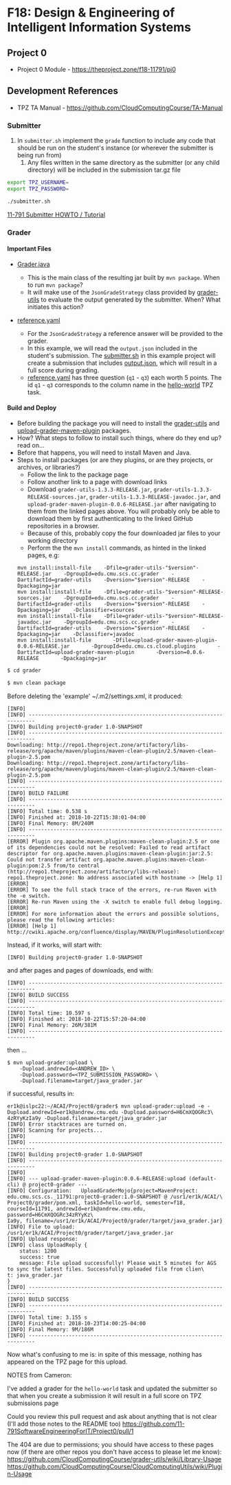 # F18: Design & Engineering of Intelligent Information Systems

## Project 0

* Project 0 Module - https://theproject.zone/f18-11791/pi0

## Development References

* TPZ TA Manual - https://github.com/CloudComputingCourse/TA-Manual

### Submitter

1. In `submitter.sh` implement the `grade` function to include any code that should be run on the student's instance (or wherever the submitter is being run from)
   1. Any files written in the same directory as the submitter (or any child directory) will be included in the submission tar.gz file 

```bash
export TPZ_USERNAME=
export TPZ_PASSWORD=

./submitter.sh
```

[11-791 Submitter HOWTO / Tutorial](https://github.com/riebling/acai/blob/master/submitter.HOWTO.md)

### Grader

#### Important Files
* [Grader.java](grader/src/main/java/edu/cmu/scs/cs/_11791/Grader.java)
  * This is the main class of the resulting jar built by `mvn package`. When to run `mvn package`?
  * It will make use of the `JsonGradeStrategy` class provided by [grader-utils](https://github.com/CloudComputingCourse/grader-utils/wiki/Library-Usage) to evaluate the output generated by the submitter. When? What initiates this action?

* [reference.yaml](grader/src/main/resources/reference.yaml)
  * For the `JsonGradeStrategy` a reference answer will be provided to the grader.
  * In this example, we will read the `output.json` included in the student's submission. The [submitter.sh](submitter/submitter.sh) in this example project will create a submission that includes [output.json](submitter/output.json), which will result in a full score during grading.
  * [reference.yaml](grader/src/main/resources/reference.yaml) has three question (`q1` - `q3`) each worth 5 points. The id `q1` - `q3` corresponds to the column name in the [hello-world](https://theproject.zone/f18-11791/pi0/tasks/hello-world) TPZ task.

#### Build and Deploy
* Before building the package you will need to install the [grader-utils](https://github.com/CloudComputingCourse/grader-utils/wiki/Library-Usage) and [upload-grader-maven-plugin](https://github.com/CloudComputingCourse/CloudComputingUtils/wiki/Plugin-Usage) packages.
* How? What steps to follow to install such things, where do they end up? read on...
* Before that happens, you will need to install Maven and Java.
* Steps to install packages (or are they plugins, or are they projects, or archives, or libraries?)
  - Follow the link to the package page
  - Follow another link to a page with download links
  - Download `grader-utils-1.3.3-RELEASE.jar`, `grader-utils-1.3.3-RELEASE-sources.jar`, `grader-utils-1.3.3-RELEASE-javadoc.jar`, and `upload-grader-maven-plugin-0.0.6-RELEASE.jar` after navigating to them from the linked pages above. You will probably only be able to download them by first authenticating to the linked GitHub repositories in a browser.
  - Because of this, probably copy the four downloaded jar files to your working directory
  - Perform the the `mvn install` commands, as hinted in the linked pages, e.g:
  ```
  mvn install:install-file    -Dfile=grader-utils-"$version"-RELEASE.jar    -DgroupId=edu.cmu.scs.cc.grader    -DartifactId=grader-utils    -Dversion="$version"-RELEASE    -Dpackaging=jar
  mvn install:install-file    -Dfile=grader-utils-"$version"-RELEASE-sources.jar    -DgroupId=edu.cmu.scs.cc.grader    -DartifactId=grader-utils    -Dversion="$version"-RELEASE    -Dpackaging=jar    -Dclassifier=sources
  mvn install:install-file    -Dfile=grader-utils-"$version"-RELEASE-javadoc.jar    -DgroupId=edu.cmu.scs.cc.grader    -DartifactId=grader-utils    -Dversion="$version"-RELEASE    -Dpackaging=jar    -Dclassifier=javadoc
  mvn install:install-file       -Dfile=upload-grader-maven-plugin-0.0.6-RELEASE.jar       -DgroupId=edu.cmu.cs.cloud.plugins       -DartifactId=upload-grader-maven-plugin       -Dversion=0.0.6-RELEASE       -Dpackaging=jar
  ```

```bash
$ cd grader

$ mvn clean package
```
Before deleting the 'example' ~/.m2/settings.xml, it produced:
```[INFO] Scanning for projects...
[INFO]
[INFO] ------------------------------------------------------------------------
[INFO] Building project0-grader 1.0-SNAPSHOT
[INFO] ------------------------------------------------------------------------
Downloading: http://repo1.theproject.zone/artifactory/libs-release/org/apache/maven/plugins/maven-clean-plugin/2.5/maven-clean-plugin-2.5.pom
Downloading: http://repo1.theproject.zone/artifactory/libs-release/org/apache/maven/plugins/maven-clean-plugin/2.5/maven-clean-plugin-2.5.pom
[INFO] ------------------------------------------------------------------------
[INFO] BUILD FAILURE
[INFO] ------------------------------------------------------------------------
[INFO] Total time: 0.538 s
[INFO] Finished at: 2018-10-22T15:38:01-04:00
[INFO] Final Memory: 8M/240M
[INFO] ------------------------------------------------------------------------
[ERROR] Plugin org.apache.maven.plugins:maven-clean-plugin:2.5 or one of its dependencies could not be resolved: Failed to read artifact descriptor for org.apache.maven.plugins:maven-clean-plugin:jar:2.5: Could not transfer artifact org.apache.maven.plugins:maven-clean-plugin:pom:2.5 from/to central (http://repo1.theproject.zone/artifactory/libs-release): repo1.theproject.zone: No address associated with hostname -> [Help 1]
[ERROR]
[ERROR] To see the full stack trace of the errors, re-run Maven with the -e switch.
[ERROR] Re-run Maven using the -X switch to enable full debug logging.
[ERROR]
[ERROR] For more information about the errors and possible solutions, please read the following articles:
[ERROR] [Help 1] http://cwiki.apache.org/confluence/display/MAVEN/PluginResolutionException
```
Instead, if it works, will start with:
```
[INFO] Building project0-grader 1.0-SNAPSHOT
```
and after pages and pages of downloads, end with:
```
[INFO] ------------------------------------------------------------------------
[INFO] BUILD SUCCESS
[INFO] ------------------------------------------------------------------------
[INFO] Total time: 10.597 s
[INFO] Finished at: 2018-10-22T15:57:20-04:00
[INFO] Final Memory: 26M/381M
[INFO] ------------------------------------------------------------------------
```
then ...
```
$ mvn upload-grader:upload \
    -Dupload.andrewId=<ANDREW_ID> \
    -Dupload.password=<TPZ_SUBMISSION_PASSWORD> \
    -Dupload.filename=target/java_grader.jar
```
if successful, results in:
```
er1k@islpc22:~/ACAI/Project0/grader$ mvn upload-grader:upload -e -Dupload.andrewId=er1k@andrew.cmu.edu -Dupload.password=H6CmXQOGRc3\
4zRYyKzIa9y -Dupload.filename=target/java_grader.jar
[INFO] Error stacktraces are turned on.
[INFO] Scanning for projects...
[INFO]
[INFO] ------------------------------------------------------------------------
[INFO] Building project0-grader 1.0-SNAPSHOT
[INFO] ------------------------------------------------------------------------
[INFO]
[INFO] --- upload-grader-maven-plugin:0.0.6-RELEASE:upload (default-cli) @ project0-grader ---
[INFO] Configuration:   UploadGraderMojo{project=MavenProject: edu.cmu.scs.cs._11791:project0-grader:1.0-SNAPSHOT @ /usr1/er1k/ACAI/\
Project0/grader/pom.xml, taskId=hello-world, semester=f18, courseId=11791, andrewId=er1k@andrew.cmu.edu, password=H6CmXQOGRc34zRYyKz\
Ia9y, filename=/usr1/er1k/ACAI/Project0/grader/target/java_grader.jar}
[INFO] File to upload:  /usr1/er1k/ACAI/Project0/grader/target/java_grader.jar
[INFO] Upload response:
[INFO] class UploadReply {
    status: 1200
    success: true
    message: File upload successfully! Please wait 5 minutes for AGS to sync the latest files. Successfully uploaded file from clien\
t: java_grader.jar
}
[INFO] ------------------------------------------------------------------------
[INFO] BUILD SUCCESS
[INFO] ------------------------------------------------------------------------
[INFO] Total time: 3.155 s
[INFO] Finished at: 2018-10-23T14:00:25-04:00
[INFO] Final Memory: 9M/186M
[INFO] ------------------------------------------------------------------------
```
Now what's confusing to me is: in spite of this message, nothing has appeared on the TPZ page for this upload.

NOTES from Cameron:

I've added a grader for the `hello-world` task and updated the submitter so that when you create a submission it will result in a full score on TPZ submissions page

Could you review this pull request and ask about anything that is not clear (I'll add those notes to the README too) https://github.com/11-791SoftwareEngineeringForIT/Project0/pull/1

The 404 are due to permissions; you should have access to these pages now (if there are other repos you don't have access to please let me know):
https://github.com/CloudComputingCourse/grader-utils/wiki/Library-Usage
https://github.com/CloudComputingCourse/CloudComputingUtils/wiki/Plugin-Usage


